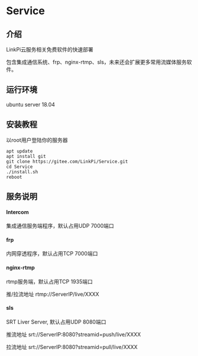 # Service

## 介绍
LinkPi云服务相关免费软件的快速部署

包含集成通信系统、frp、nginx-rtmp、sls，未来还会扩展更多常用流媒体服务软件。

## 运行环境
ubuntu server 18.04

## 安装教程

以root用户登陆你的服务器

```
apt update
apt install git
git clone https://gitee.com/LinkPi/Service.git
cd Service
./install.sh
reboot
```


## 服务说明

#### Intercom
集成通信服务端程序，默认占用UDP 7000端口

#### frp
内网穿透程序，默认占用TCP 7000端口

#### nginx-rtmp
rtmp服务端，默认占用TCP 1935端口

推/拉流地址 rtmp://ServerIP/live/XXXX

#### sls
SRT Liver Server, 默认占用UDP 8080端口

推流地址 srt://ServerIP:8080?streamid=push/live/XXXX

拉流地址 srt://ServerIP:8080?streamid=pull/live/XXXX